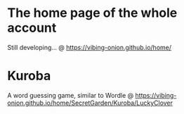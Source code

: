 # The home page of the whole account
Still developing...
@ https://vibing-onion.github.io/home/

# Kuroba
A word guessing game, similar to Wordle
@ https://vibing-onion.github.io/home/SecretGarden/Kuroba/LuckyClover
